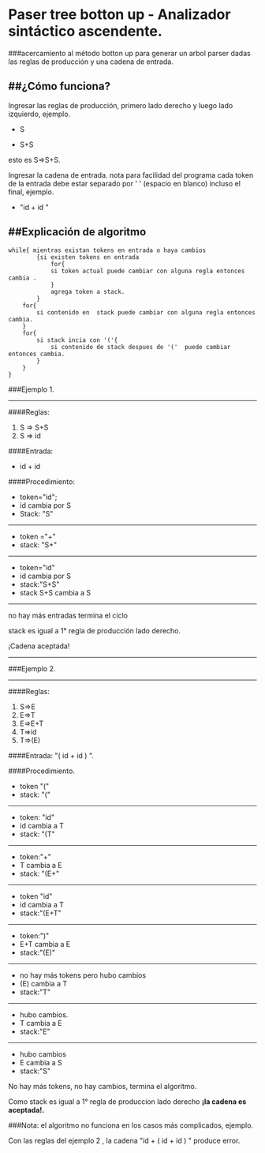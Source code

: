 # Paser tree botton up - Analizador sintáctico ascendente.
###acercamiento al método botton up para generar un arbol parser dadas las reglas de producción y una cadena de entrada.

##¿Cómo funciona?
-
Ingresar las reglas de producción, primero lado derecho y luego lado izquierdo, ejemplo. 

* S

* S+S

esto es S=>S+S.

Ingresar la cadena de entrada. nota para facilidad del programa cada token de la entrada debe estar separado por ' ' (espacio en blanco) incluso el final, ejemplo. 

* "id + id "

##Explicación de algoritmo
---

    while{ mientras existan tokens en entrada o haya cambios  
            {si existen tokens en entrada  
                for{
                si token actual puede cambiar con alguna regla entonces cambia .
                }
                agrega token a stack.
            }
        for{
            si contenido en  stack puede cambiar con alguna regla entonces cambia.
        }
        for{
            si stack incia con '('{ 
                si contenido de stack despues de '('  puede cambiar entonces cambia.
            }
        }
    }

###Ejemplo 1.
____

####Reglas:
1. S => S+S
2. S => id

####Entrada: 
* id + id

####Procedimiento:
* token="id";
* id cambia por S
* Stack: "S"
- - -

* token ="+"
* stack: "S+"
___

* token="id"
* id cambia por S
* stack:"S+S"
* stack S+S cambia a S
___

no hay más entradas termina el ciclo

stack es igual a 1° regla de producción lado derecho.

¡Cadena aceptada!


___


###Ejemplo 2.
____
####Reglas:
1. S=>E
2. E=>T
3. E=>E+T
4. T=>id
5. T=>(E)

####Entrada: 
"( id + id ) ".

####Procedimiento. 
* token "("
* stack: "("
___

* token: "id"
* id cambia a T
* stack: "(T"
___

* token:"+"
* T cambia a E
* stack: "(E+"
___

* token "id"
* id cambia a T
* stack:"(E+T"
___

* token:")"
* E+T cambia a E
* stack:"(E)"
___

* no hay más tokens pero hubo cambios 
* (E) cambia a T
* stack:"T"
___

* hubo cambios.
* T cambia a E
* stack:"E"
___

* hubo cambios
* E cambia a S
* stack:"S"

No hay más tokens, no hay cambios, termina el algoritmo. 

Como stack es igual a 1° regla de produccion lado derecho **¡la cadena es aceptada!.**

###Nota: el algoritmo no funciona en los casos más complicados, ejemplo.

Con las reglas del ejemplo 2 , la cadena "id + ( id + id ) "  produce error.








